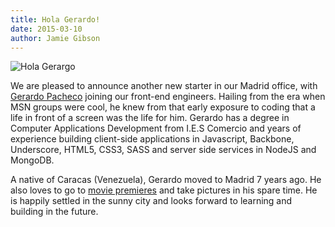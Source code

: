 ```yaml
---
title: Hola Gerardo!
date: 2015-03-10
author: Jamie Gibson
---
```


![Hola Gerargo](/assets/images/team/PicGerardo.jpg)

We are pleased to announce another new starter in our Madrid office, with [Gerardo Pacheco](http://www.vizzuality.com/team/gerardo_pacheco) joining our front-end engineers. Hailing from the era when MSN groups were cool, he knew from that early exposure to coding that a life in front of a screen was the life for him. Gerardo has a degree in Computer Applications Development from I.E.S Comercio and years of experience building client-side applications in Javascript, Backbone, Underscore, HTML5, CSS3, SASS and server side services in NodeJS and MongoDB.

A native of Caracas (Venezuela), Gerardo moved to Madrid 7 years ago. He also loves to go to [movie premieres](http://www.geriux.com/events-photography/) and take pictures in his spare time. He is happily settled in the sunny city and looks forward to learning and building in the future.
